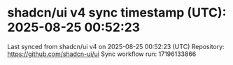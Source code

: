 # shadcn/ui v4 sync timestamp (UTC): 2025-08-25 00:52:23
Last synced from shadcn/ui v4 on 2025-08-25 00:52:23 (UTC)
Repository: https://github.com/shadcn-ui/ui
Sync workflow run: 17196133866
